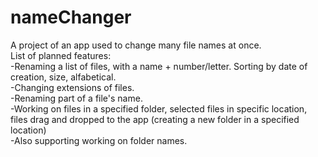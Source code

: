 # nameChanger
A project of an app used to change many file names at once.  
List of planned features:  
-Renaming a list of files, with a name + number/letter. Sorting by date of creation, size, alfabetical.  
-Changing extensions of files.  
-Renaming part of a file's name.  
-Working on files in a specified folder, selected files in specific location, files drag and dropped to the app (creating a new folder in a specified location)  
-Also supporting working on folder names.  

